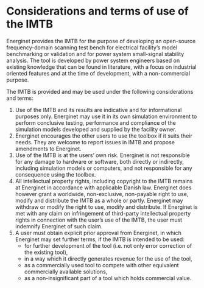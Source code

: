 # Considerations and terms of use of the IMTB
Energinet provides the IMTB for the purpose of developing an open-source frequency-domain scanning test bench for electrical facility’s model benchmarking or validation and for power system small-signal stability analysis. The tool is developed by power system engineers based on existing knowledge that can be found in literature, with a focus on industrial oriented features and at the time of development, with a non-commercial purpose.

The IMTB is provided and may be used under the following considerations and terms:
1.	Use of the IMTB and its results are indicative and for informational purposes only. Energinet may use it in its own simulation environment to perform conclusive testing, performance and compliance of the simulation models developed and supplied by the facility owner. 
2.	Energinet encourages the other users to use the toolbox if it suits their needs. They are welcome to report issues in IMTB and propose amendments to Energinet.
3.	Use of the IMTB is at the users’ own risk. Energinet is not responsible for any damage to hardware or software, both directly or indirectly, including simulation models or computers, and not responsible for any consequence using the toolbox. 
4.	All intellectual property rights, including copyright to the IMTB remains at Energinet in accordance with applicable Danish law. Energinet does however grant a worldwide, non-exclusive, non-payable right to use, modify and distribute the IMTB as a whole or partly. Energinet may withdraw or modify the right to use, modify and distribute. If Energinet is met with any claim on infringement of third-party intellectual property rights in connection with the user’s use of the IMTB, the user must indemnify Energinet of such claim. 
5.	A user must obtain explicit prior approval from Energinet, in which Energinet may set further terms, if the IMTB is intended to be used:
    -	for further development of the tool (i.e. not only error correction of the existing tool),
    -	in a way which it directly generates revenue for the use of the tool,
    -	as a commercially used tool to compete with other equivalent commercially available solutions,
    - as a non-insignificant part of a tool which holds commercial value. 
